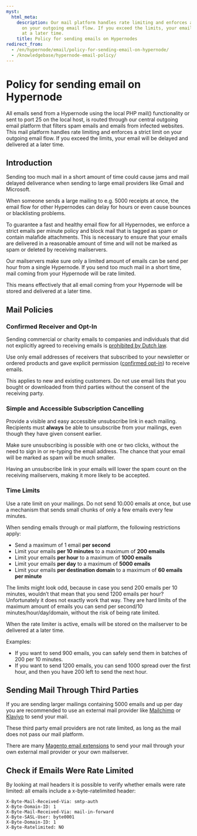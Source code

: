 ```yaml
---
myst:
  html_meta:
    description: Our mail platform handles rate limiting and enforces a strict limit
      on your outgoing email flow. If you exceed the limits, your email will be delivered
      at a later time.
    title: Policy for sending emails on Hypernodes
redirect_from:
  - /en/hypernode/email/policy-for-sending-email-on-hypernode/
  - /knowledgebase/hypernode-email-policy/
---
```


<!-- source: https://support.hypernode.com/en/hypernode/email/policy-for-sending-email-on-hypernode/ -->

# Policy for sending email on Hypernode

All emails send from a Hypernode using the local PHP mail() functionality or sent to port 25 on the local host, is routed through our central outgoing email platform that filters spam emails and emails from infected websites. This mail platform handles rate limiting and enforces a strict limit on your outgoing email flow. If you exceed the limits, your email will be delayed and delivered at a later time.

## Introduction

Sending too much mail in a short amount of time could cause jams and mail delayed deliverance when sending to large email providers like Gmail and Microsoft.

When someone sends a large mailing to e.g. 5000 receipts at once, the email flow for other Hypernodes can delay for hours or even cause bounces or blacklisting problems.

To guarantee a fast and healthy email flow for all Hypernodes, we enforce a strict emails per minute policy and block mail that is tagged as spam or contain malafide attachments. This is necessary to ensure that your emails are delivered in a reasonable amount of time and will not be marked as spam or deleted by receiving mailservers.

Our mailservers make sure only a limited amount of emails can be send per hour from a single Hypernode. If you send too much mail in a short time, mail coming from your Hypernode will be rate limited.

This means effectively that all email coming from your Hypernode will be stored and delivered at a later time.

## Mail Policies

### Confirmed Receiver and Opt-In

Sending commercial or charity emails to companies and individuals that did not explicitly agreed to receiving emails is [prohibited by Dutch law](https://www.acm.nl/nl/onderwerpen/telecommunicatie/internet/spam/).

Use only email addresses of receivers that subscribed to your newsletter or ordered products and gave explicit permission ([confirmed opt-in](https://en.wikipedia.org/wiki/Closed-loop_authentication)) to receive emails.

This applies to new and existing customers. Do not use email lists that you bought or downloaded from third parties without the consent of the receiving party.

### Simple and Accessible Subscription Cancelling

Provide a visible and easy accessible unsubscribe link in each mailing. Recipients must **always** be able to unsubscribe from your mailings, even though they have given consent earlier.

Make sure unsubscribing is possible with one or two clicks, without the need to sign in or re-typing the email address. The chance that your email will be marked as spam will be much smaller.

Having an unsubscribe link in your emails will lower the spam count on the receiving mailservers, making it more likely to be accepted.

### Time Limits

Use a rate limit on your mailings. Do not send 10.000 emails at once, but use a mechanism that sends small chunks of only a few emails every few minutes.

When sending emails through or mail platform, the following restrictions apply:

- Send a maximum of 1 email **per second**
- Limit your emails **per 10 minutes** to a maximum of **200 emails**
- Limit your emails **per hour** to a maximum of **1000 emails**
- Limit your emails **per day** to a maximum of **5000 emails**
- Limit your emails **per destination domain** to a maximum of **60 emails per minute**

The limits might look odd, because in case you send 200 emails per 10 minutes, wouldn’t that mean that you send 1200 emails per hour? Unfortunately it does not exactly work that way. They are hard limits of the maximum amount of emails you can send per second/10 minutes/hour/day/domain, without the risk of being rate limited.

When the rate limiter is active, emails will be stored on the mailserver to be delivered at a later time.

Examples:

- If you want to send 900 emails, you can safely send them in batches of 200 per 10 minutes.
- If you want to send 1200 emails, you can send 1000 spread over the first hour, and then you have 200 left to send the next hour.

## Sending Mail Through Third Parties

If you are sending larger mailings containing 5000 emails and up per day you are recommended to use an external mail provider like [Mailchimp](https://mailchimp.com/) or [Klaviyo](https://www.klaviyo.com/) to send your mail.

These third party email providers are not rate limited, as long as the mail does not pass our mail platform.

There are many [Magento email extensions](https://www.magentocommerce.com/magento-connect/integrations/email-integration.html) to send your mail through your own external mail provider or your own mailserver.

## Check if Emails Were Rate Limited

By looking at mail headers it is possible to verify whether emails were rate limited: all emails include a x-byte-ratelimited header:

```nginx
X-Byte-Mail-Received-Via: smtp-auth
X-Byte-Domain-ID: 1
X-Byte-Mail-Received-Via: mail-in-forward
X-Byte-SASL-User: byte0001
X-Byte-Domain-ID: 1
X-Byte-Ratelimited: NO
```
